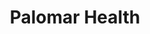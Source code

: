 ---
layout: bootstrap
title: Palomar Health  
search_exclude: true
description: 
hide: true
menu: nav/home.html
---